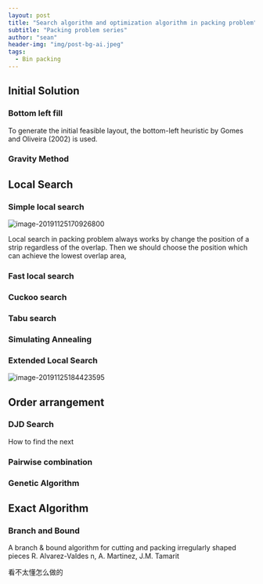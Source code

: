 ```yaml
---
layout: post
title: "Search algorithm and optimization algorithm in packing problem"
subtitle: "Packing problem series"
author: "sean"
header-img: "img/post-bg-ai.jpeg"
tags:
  - Bin packing
---
```


## Initial Solution

### Bottom left fill

To generate the initial feasible layout, the bottom-left heuristic by Gomes and Oliveira (2002) is used.





### Gravity Method





## Local Search

### Simple local search 

![image-20191125170926800](https://tva1.sinaimg.cn/large/006y8mN6gy1g9aeeg77bcj317v0u014m.jpg)

Local search in packing problem always works by change the position of a strip regardless of the overlap. Then we should choose the position which can achieve the lowest overlap area, 

### Fast local search



### Cuckoo search



### Tabu search



### Simulating Annealing



### Extended Local Search

![image-20191125184423595](https://tva1.sinaimg.cn/large/006y8mN6gy1g9ah56j9hjj31e60pa163.jpg)







## Order arrangement

### DJD Search

How to find the next 



### Pairwise combination





### Genetic Algorithm



## Exact Algorithm

### Branch and Bound

A branch & bound algorithm for cutting and packing irregularly shaped pieces
R. Alvarez-Valdes n, A. Martinez, J.M. Tamarit

看不太懂怎么做的











